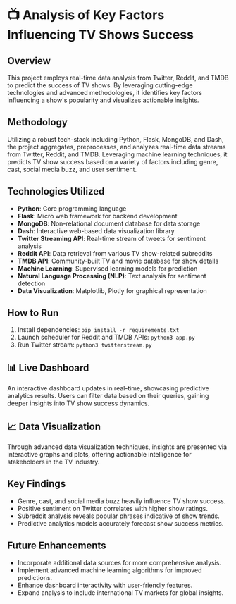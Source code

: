 # 📺 Analysis of Key Factors Influencing TV Shows Success


## Overview

This project employs real-time data analysis from Twitter, Reddit, and TMDB to predict the success of TV shows. By leveraging cutting-edge technologies and advanced methodologies, it identifies key factors influencing a show's popularity and visualizes actionable insights.

## Methodology

Utilizing a robust tech-stack including Python, Flask, MongoDB, and Dash, the project aggregates, preprocesses, and analyzes real-time data streams from Twitter, Reddit, and TMDB. Leveraging machine learning techniques, it predicts TV show success based on a variety of factors including genre, cast, social media buzz, and user sentiment.

## Technologies Utilized

- **Python**: Core programming language
- **Flask**: Micro web framework for backend development
- **MongoDB**: Non-relational document database for data storage
- **Dash**: Interactive web-based data visualization library
- **Twitter Streaming API**: Real-time stream of tweets for sentiment analysis
- **Reddit API**: Data retrieval from various TV show-related subreddits
- **TMDB API**: Community-built TV and movie database for show details
- **Machine Learning**: Supervised learning models for prediction
- **Natural Language Processing (NLP)**: Text analysis for sentiment detection
- **Data Visualization**: Matplotlib, Plotly for graphical representation

## How to Run

1. Install dependencies: `pip install -r requirements.txt`
2. Launch scheduler for Reddit and TMDB APIs: `python3 app.py`
3. Run Twitter stream: `python3 twitterstream.py`

## 📊 Live Dashboard

An interactive dashboard updates in real-time, showcasing predictive analytics results. Users can filter data based on their queries, gaining deeper insights into TV show success dynamics.

## 📈 Data Visualization

Through advanced data visualization techniques, insights are presented via interactive graphs and plots, offering actionable intelligence for stakeholders in the TV industry.

## Key Findings

- Genre, cast, and social media buzz heavily influence TV show success.
- Positive sentiment on Twitter correlates with higher show ratings.
- Subreddit analysis reveals popular phrases indicative of show trends.
- Predictive analytics models accurately forecast show success metrics.

## Future Enhancements

- Incorporate additional data sources for more comprehensive analysis.
- Implement advanced machine learning algorithms for improved predictions.
- Enhance dashboard interactivity with user-friendly features.
- Expand analysis to include international TV markets for global insights.
